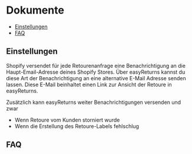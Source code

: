 # Dokumente

-   [Einstellungen](#settings)
-   [FAQ](#faq)

<a name="provider"></a>

## Einstellungen

<a name="merchant"></a>

Shopify versendet für jede Retourenanfrage eine Benachrichtigung an die Haupt-Email-Adresse deines Shopify Stores. Über easyReturns kannst du diese Art der Benachrichtigung an eine alternative E-Mail Adresse senden lassen. Diese E-Mail beinhaltet einen Link zur Ansicht der Retoure in easyReturns.

Zusätzlich kann easyReturns weiter Benachrichtigungen versenden und zwar

-   Wenn Retoure vom Kunden storniert wurde
-   Wenn die Erstellung des Retoure-Labels fehlschlug

<a name="faq"></a>

## FAQ

<div class="faq-list">
<dl class="space-y-8">
<div>
<dt><h4></h4></dt>
<dd>
</dd>
</div>
</dl>

</div>
